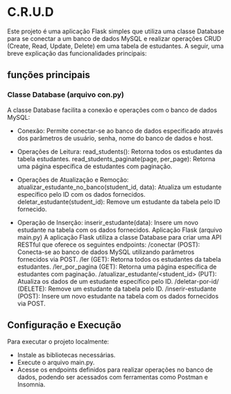 # C.R.U.D
Este projeto é uma aplicação Flask simples que utiliza uma classe Database para se conectar a um banco de dados MySQL e realizar operações CRUD (Create, Read, Update, Delete) em uma tabela de estudantes. A seguir, uma breve explicação das funcionalidades principais:

## funções principais	
### Classe Database (arquivo con.py)
A classe Database facilita a conexão e operações com o banco de dados MySQL:

- Conexão: Permite conectar-se ao banco de dados especificado através dos parâmetros de usuário, senha, nome do banco de dados e host.

- Operações de Leitura:
read_students(): Retorna todos os estudantes da tabela estudantes.
read_students_paginate(page, per_page): Retorna uma página específica de estudantes com paginação.

- Operações de Atualização e Remoção:
atualizar_estudante_no_banco(student_id, data): Atualiza um estudante específico pelo ID com os dados fornecidos.
deletar_estudante(student_id): Remove um estudante da tabela pelo ID fornecido.

- Operação de Inserção:
inserir_estudante(data): Insere um novo estudante na tabela com os dados fornecidos.
Aplicação Flask (arquivo main.py)
A aplicação Flask utiliza a classe Database para criar uma API RESTful que oferece os seguintes endpoints:
/conectar (POST): Conecta-se ao banco de dados MySQL utilizando parâmetros fornecidos via POST.
/ler (GET): Retorna todos os estudantes da tabela estudantes.
/ler_por_pagina (GET): Retorna uma página específica de estudantes com paginação.
/atualizar_estudante/<student_id> (PUT): Atualiza os dados de um estudante específico pelo ID.
/deletar-por-id/<id> (DELETE): Remove um estudante da tabela pelo ID.
/inserir-estudante (POST): Insere um novo estudante na tabela com os dados fornecidos via POST.

## Configuração e Execução
Para executar o projeto localmente:

- Instale as bibliotecas necessárias.
- Execute o arquivo main.py.
- Acesse os endpoints definidos para realizar operações no banco de dados, podendo ser acessados com ferramentas como Postman e Insomnia.